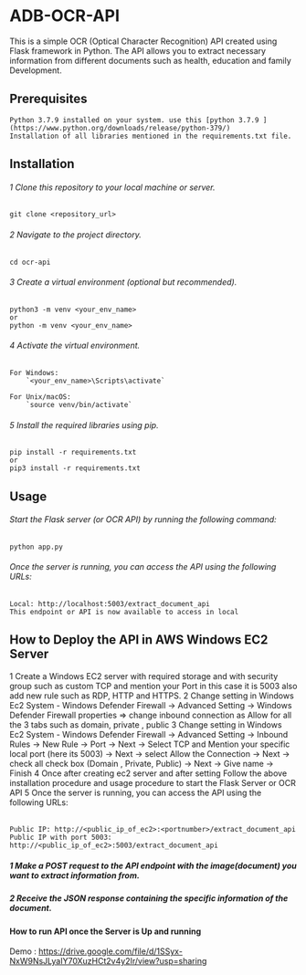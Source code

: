 # ADB-OCR-API
This is a simple OCR (Optical Character Recognition) API created using Flask framework in Python. The API allows you to extract necessary information from different documents such as health, education and family Development.

## **Prerequisites**
    Python 3.7.9 installed on your system. use this [python 3.7.9 ](https://www.python.org/downloads/release/python-379/)
    Installation of all libraries mentioned in the requirements.txt file.


## **Installation**
###### 1 Clone this repository to your local machine or server.
    git clone <repository_url>

###### 2 Navigate to the project directory.
    cd ocr-api

###### 3 Create a virtual environment (optional but recommended).
    python3 -m venv <your_env_name>
    or 
    python -m venv <your_env_name>
    
###### 4 Activate the virtual environment.
    For Windows:
        `<your_env_name>\Scripts\activate`
        
    For Unix/macOS:
        `source venv/bin/activate`
        
###### 5 Install the required libraries using pip.
    pip install -r requirements.txt
    or 
    pip3 install -r requirements.txt


## **Usage**
###### Start the Flask server (or OCR API) by running the following command:
    python app.py
    
###### Once the server is running, you can access the API using the following URLs:
    Local: http://localhost:5003/extract_document_api
    This endpoint or API is now available to access in local


## **How to Deploy the API in AWS Windows EC2 Server**
1 Create a Windows EC2 server with required storage and with security group such as custom TCP and mention your Port in this case it is 5003 also add new rule such as RDP, HTTP and HTTPS.
2 Change setting in Windows Ec2 System - Windows Defender Firewall -> Advanced Setting -> Windows Defender Firewall properties => change inbound connection as Allow for all the 3 tabs such as domain, private , public
3 Change setting in Windows Ec2 System - Windows Defender Firewall -> Advanced Setting -> Inbound Rules -> New Rule -> Port -> Next -> Select TCP and Mention your specific local port (here its 5003) -> Next -> select Allow the Connection -> Next -> check all check box (Domain , Private, Public) -> Next -> Give name -> Finish
4 Once after creating ec2 server and after setting  Follow the above installation procedure and usage procedure to start the Flask Server or OCR API
5 Once the server is running, you can access the API using the following URLs:
###### 
    Public IP: http://<public_ip_of_ec2>:<portnumber>/extract_document_api
    Public IP with port 5003: http://<public_ip_of_ec2>:5003/extract_document_api


##### 1 Make a POST request to the API endpoint with the image(document) you want to extract information from.
##### 2 Receive the JSON response containing the specific information of the document.


#### **How to run API once the Server is Up and running**
Demo : https://drive.google.com/file/d/1SSyx-NxW9NsJLyaIY70XuzHCt2v4y2Ir/view?usp=sharing 
    
    
    
    
